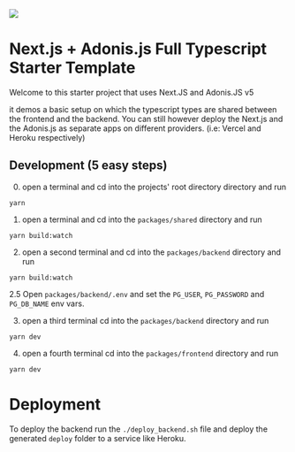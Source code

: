 <img src="./nextadonis.jpg"/>

# Next.js + Adonis.js Full Typescript Starter Template

Welcome to this starter project that uses Next.JS and Adonis.JS v5

it demos a basic setup on which the typescript types are shared between the frontend and the backend.
You can still however deploy the Next.js and the Adonis.js as separate apps on different providers. (i.e: Vercel and Heroku respectively)



## Development (5 easy steps)
0. open a terminal and cd into the projects' root directory directory and run 
```
yarn
```

1. open a terminal and cd into the `packages/shared` directory and run 
```
yarn build:watch
```

2. open a second terminal and  cd into the `packages/backend` directory and run 
```
yarn build:watch
```

2.5 Open `packages/backend/.env` and set the `PG_USER`, `PG_PASSWORD` and `PG_DB_NAME` env vars.


3. open a third terminal cd into the `packages/backend` directory and run 
```
yarn dev
```

4. open a fourth terminal cd into the `packages/frontend` directory and run 
```
yarn dev
```

# Deployment
To deploy the backend run the `./deploy_backend.sh` file and deploy the generated `deploy` folder to a service like Heroku. 


